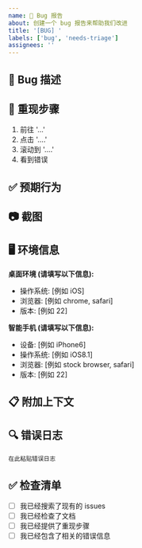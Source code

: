```yaml
---
name: 🐛 Bug 报告
about: 创建一个 bug 报告来帮助我们改进
title: '[BUG] '
labels: ['bug', 'needs-triage']
assignees: ''
---
```


## 🐛 Bug 描述

<!-- 清晰简洁地描述这个 bug -->

## 🔄 重现步骤

<!-- 重现此行为的步骤 -->
1. 前往 '...'
2. 点击 '....'
3. 滚动到 '....'
4. 看到错误

## ✅ 预期行为

<!-- 清晰简洁地描述你期望发生的事情 -->

## 📷 截图

<!-- 如果适用，添加截图来帮助解释你的问题 -->

## 🖥️ 环境信息

**桌面环境 (请填写以下信息):**
 - 操作系统: [例如 iOS]
 - 浏览器: [例如 chrome, safari]
 - 版本: [例如 22]

**智能手机 (请填写以下信息):**
 - 设备: [例如 iPhone6]
 - 操作系统: [例如 iOS8.1]
 - 浏览器: [例如 stock browser, safari]
 - 版本: [例如 22]

## 📋 附加上下文

<!-- 在此处添加有关问题的任何其他上下文 -->

## 🔍 错误日志

<!-- 如果有相关的错误日志，请粘贴在这里 -->
```
在此粘贴错误日志
```

## ✅ 检查清单

- [ ] 我已经搜索了现有的 issues
- [ ] 我已经检查了文档
- [ ] 我已经提供了重现步骤
- [ ] 我已经包含了相关的错误信息